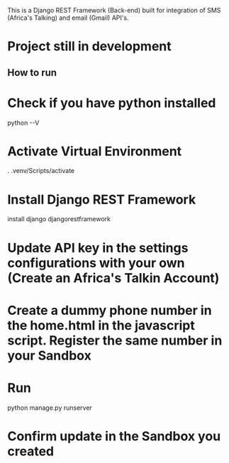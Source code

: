 This is a Django REST Framework (Back-end) built for integration of SMS (Africa's Talking) and email (Gmail) API's.

# Project still in development

## How to run
# Check if you have python installed
python --V

# Activate Virtual Environment
. .venv/Scripts/activate

# Install Django REST Framework
install django djangorestframework

# Update API key in the settings configurations with your own (Create an Africa's Talkin Account)

# Create a dummy phone number in the home.html in the javascript script. Register the same number in your Sandbox

# Run
python manage.py runserver

# Confirm update in the Sandbox you created